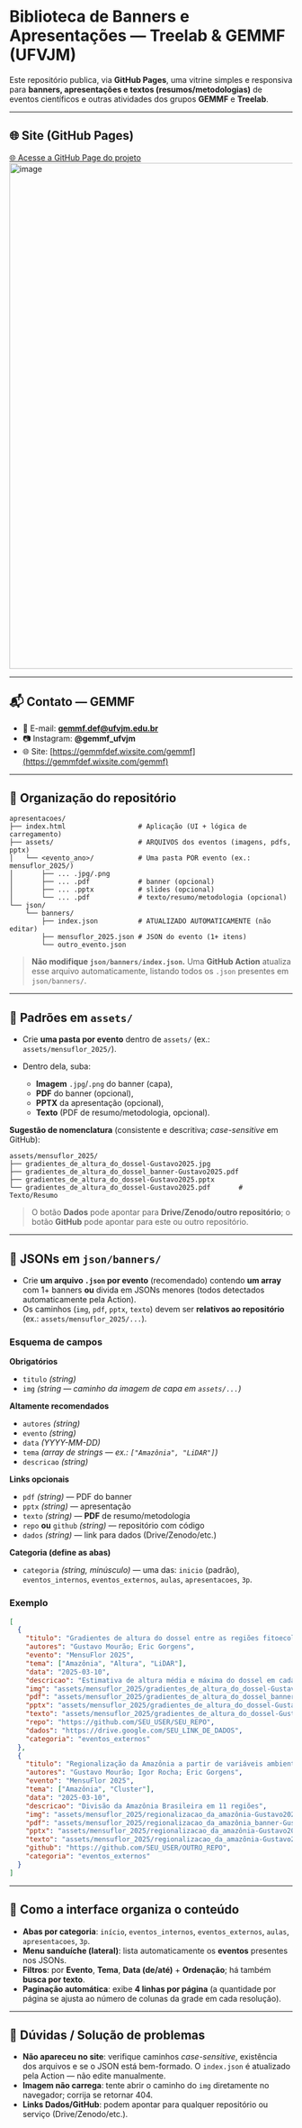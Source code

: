 # Biblioteca de Banners e Apresentações — Treelab & GEMMF (UFVJM)

Este repositório publica, via **GitHub Pages**, uma vitrine simples e responsiva para **banners, apresentações e textos (resumos/metodologias)** de eventos científicos e outras atividades dos grupos **GEMMF** e **Treelab**.

---

## 🌐 Site (GitHub Pages)

<a href="https://gemmf-ufvjm.github.io/apresentacoes/" target="_blank">
  🌐 Acesse a GitHub Page do projeto
</a>

<a href="https://gemmf-ufvjm.github.io/apresentacoes/" target="_blank">
  <img width="787" height="898" alt="image" src="https://github.com/user-attachments/assets/258eda7a-ec31-4144-b309-21e8bf90ee96" />
</a>

---

## 📬 Contato — GEMMF

* 📧 E-mail: **[gemmf.def@ufvjm.edu.br](mailto:gemmf.def@ufvjm.edu.br)**
* 📷 Instagram: **@gemmf_ufvjm**
* 🌐 Site: [https://gemmfdef.wixsite.com/gemmf](https://gemmfdef.wixsite.com/gemmf)

---

## 📁 Organização do repositório

```
apresentacoes/
├── index.html                  # Aplicação (UI + lógica de carregamento)
├── assets/                     # ARQUIVOS dos eventos (imagens, pdfs, pptx)
│   └── <evento_ano>/           # Uma pasta POR evento (ex.: mensuflor_2025/)
│       ├── ... .jpg/.png
│       ├── ... .pdf            # banner (opcional)
│       ├── ... .pptx           # slides (opcional)
│       └── ... .pdf            # texto/resumo/metodologia (opcional)
└── json/
    └── banners/
        ├── index.json          # ATUALIZADO AUTOMATICAMENTE (não editar)
        ├── mensuflor_2025.json # JSON do evento (1+ itens)
        └── outro_evento.json
```

> **Não modifique `json/banners/index.json`.** Uma **GitHub Action** atualiza esse arquivo automaticamente, listando todos os `.json` presentes em `json/banners/`.

---

## 🧱 Padrões em `assets/`

* Crie **uma pasta por evento** dentro de `assets/` (ex.: `assets/mensuflor_2025/`).
* Dentro dela, suba:

  * **Imagem** `.jpg`/`.png` do banner (capa),
  * **PDF** do banner (opcional),
  * **PPTX** da apresentação (opcional),
  * **Texto** (PDF de resumo/metodologia, opcional).

**Sugestão de nomenclatura** (consistente e descritiva; *case-sensitive* em GitHub):

```
assets/mensuflor_2025/
├── gradientes_de_altura_do_dossel-Gustavo2025.jpg
├── gradientes_de_altura_do_dossel_banner-Gustavo2025.pdf
├── gradientes_de_altura_do_dossel-Gustavo2025.pptx
└── gradientes_de_altura_do_dossel-Gustavo2025.pdf       # Texto/Resumo
```

> O botão **Dados** pode apontar para **Drive/Zenodo/outro repositório**; o botão **GitHub** pode apontar para este ou outro repositório.

---

## 🧾 JSONs em `json/banners/`

* Crie **um arquivo `.json` por evento** (recomendado) contendo **um array** com 1+ banners **ou** divida em JSONs menores (todos detectados automaticamente pela Action).
* Os caminhos (`img`, `pdf`, `pptx`, `texto`) devem ser **relativos ao repositório** (ex.: `assets/mensuflor_2025/...`).

### Esquema de campos

**Obrigatórios**

* `titulo` *(string)*
* `img` *(string — caminho da imagem de capa em `assets/...`)*

**Altamente recomendados**

* `autores` *(string)*
* `evento` *(string)*
* `data` *(YYYY-MM-DD)*
* `tema` *(array de strings — ex.: `["Amazônia", "LiDAR"]`)*
* `descricao` *(string)*

**Links opcionais**

* `pdf` *(string)* — PDF do banner
* `pptx` *(string)* — apresentação
* `texto` *(string)* — **PDF** de resumo/metodologia
* `repo` **ou** `github` *(string)* — repositório com código
* `dados` *(string)* — link para dados (Drive/Zenodo/etc.)

**Categoria (define as abas)**

* `categoria` *(string, minúsculo)* — uma das:
  `inicio` (padrão), `eventos_internos`, `eventos_externos`, `aulas`, `apresentacoes`, `3p`.

### Exemplo

```json
[
  {
    "titulo": "Gradientes de altura do dossel entre as regiões fitoecológicas da Amazônia",
    "autores": "Gustavo Mourão; Eric Gorgens",
    "evento": "MensuFlor 2025",
    "tema": ["Amazônia", "Altura", "LiDAR"],
    "data": "2025-03-10",
    "descricao": "Estimativa de altura média e máxima do dossel em cada fitofisionomia do IBGE",
    "img": "assets/mensuflor_2025/gradientes_de_altura_do_dossel-Gustavo2025.jpg",
    "pdf": "assets/mensuflor_2025/gradientes_de_altura_do_dossel_banner-Gustavo2025.pdf",
    "pptx": "assets/mensuflor_2025/gradientes_de_altura_do_dossel-Gustavo2025.pptx",
    "texto": "assets/mensuflor_2025/gradientes_de_altura_do_dossel-Gustavo2025.pdf",
    "repo": "https://github.com/SEU_USER/SEU_REPO",
    "dados": "https://drive.google.com/SEU_LINK_DE_DADOS",
    "categoria": "eventos_externos"
  },
  {
    "titulo": "Regionalização da Amazônia a partir de variáveis ambientais",
    "autores": "Gustavo Mourão; Igor Rocha; Eric Gorgens",
    "evento": "MensuFlor 2025",
    "tema": ["Amazônia", "Cluster"],
    "data": "2025-03-10",
    "descricao": "Divisão da Amazônia Brasileira em 11 regiões",
    "img": "assets/mensuflor_2025/regionalizacao_da_amazônia-Gustavo2025.jpg",
    "pdf": "assets/mensuflor_2025/regionalizacao_da_amazônia_banner-Gustavo2025.pdf",
    "pptx": "assets/mensuflor_2025/regionalizacao_da_amazônia-Gustavo2025.pptx",
    "texto": "assets/mensuflor_2025/regionalizacao_da_amazônia-Gustavo2025.pdf",
    "github": "https://github.com/SEU_USER/OUTRO_REPO",
    "categoria": "eventos_externos"
  }
]
```

---

## 🔎 Como a interface organiza o conteúdo

* **Abas por categoria**: `início`, `eventos_internos`, `eventos_externos`, `aulas`, `apresentacoes`, `3p`.
* **Menu sanduíche (lateral)**: lista automaticamente os **eventos** presentes nos JSONs.
* **Filtros**: por **Evento**, **Tema**, **Data (de/até)** + **Ordenação**; há também **busca por texto**.
* **Paginação automática**: exibe **4 linhas por página** (a quantidade por página se ajusta ao número de colunas da grade em cada resolução).

---

## 🧯 Dúvidas / Solução de problemas

* **Não apareceu no site**: verifique caminhos *case-sensitive*, existência dos arquivos e se o JSON está bem-formado. O `index.json` é atualizado pela Action — não edite manualmente.
* **Imagem não carrega**: tente abrir o caminho do `img` diretamente no navegador; corrija se retornar 404.
* **Links Dados/GitHub**: podem apontar para qualquer repositório ou serviço (Drive/Zenodo/etc.).
